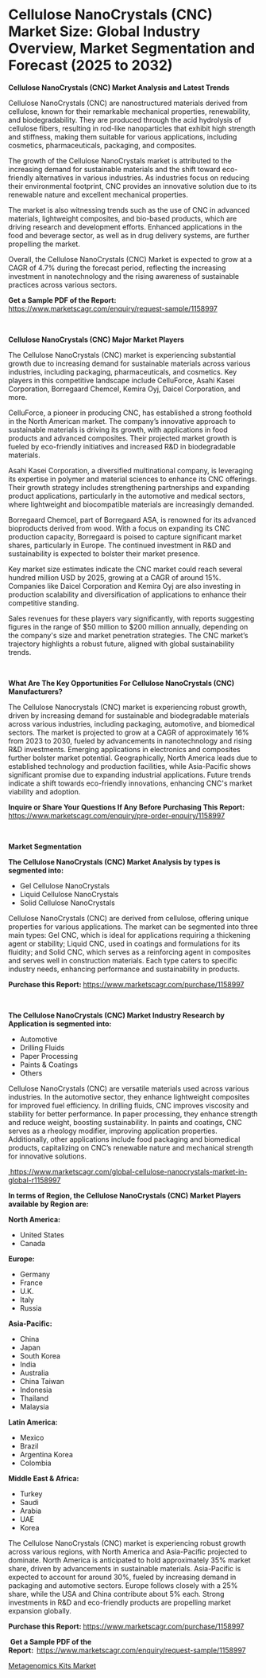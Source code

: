 <p><h1>Cellulose NanoCrystals (CNC) Market Size: Global Industry Overview, Market Segmentation and Forecast (2025 to 2032)</h1></p><p><strong>Cellulose NanoCrystals (CNC) Market Analysis and Latest Trends</strong></p>
<p><p>Cellulose NanoCrystals (CNC) are nanostructured materials derived from cellulose, known for their remarkable mechanical properties, renewability, and biodegradability. They are produced through the acid hydrolysis of cellulose fibers, resulting in rod-like nanoparticles that exhibit high strength and stiffness, making them suitable for various applications, including cosmetics, pharmaceuticals, packaging, and composites.</p><p>The growth of the Cellulose NanoCrystals market is attributed to the increasing demand for sustainable materials and the shift toward eco-friendly alternatives in various industries. As industries focus on reducing their environmental footprint, CNC provides an innovative solution due to its renewable nature and excellent mechanical properties.</p><p>The market is also witnessing trends such as the use of CNC in advanced materials, lightweight composites, and bio-based products, which are driving research and development efforts. Enhanced applications in the food and beverage sector, as well as in drug delivery systems, are further propelling the market.</p><p>Overall, the Cellulose NanoCrystals (CNC) Market is expected to grow at a CAGR of 4.7% during the forecast period, reflecting the increasing investment in nanotechnology and the rising awareness of sustainable practices across various sectors.</p></p>
<p><strong>Get a Sample PDF of the Report:&nbsp;</strong> <a href="https://www.marketscagr.com/enquiry/request-sample/1158997?utm_campaign=3198&utm_medium=2&utm_source=Github&utm_content=ia&utm_term=22032025&utm_id=cellulose-nanocrystals-cnc">https://www.marketscagr.com/enquiry/request-sample/1158997</a></p>
<p>&nbsp;</p>
<p><strong>Cellulose NanoCrystals (CNC) Major Market Players</strong></p>
<p><p>The Cellulose NanoCrystals (CNC) market is experiencing substantial growth due to increasing demand for sustainable materials across various industries, including packaging, pharmaceuticals, and cosmetics. Key players in this competitive landscape include CelluForce, Asahi Kasei Corporation, Borregaard Chemcel, Kemira Oyj, Daicel Corporation, and more.</p><p>CelluForce, a pioneer in producing CNC, has established a strong foothold in the North American market. The company’s innovative approach to sustainable materials is driving its growth, with applications in food products and advanced composites. Their projected market growth is fueled by eco-friendly initiatives and increased R&D in biodegradable materials.</p><p>Asahi Kasei Corporation, a diversified multinational company, is leveraging its expertise in polymer and material sciences to enhance its CNC offerings. Their growth strategy includes strengthening partnerships and expanding product applications, particularly in the automotive and medical sectors, where lightweight and biocompatible materials are increasingly demanded.</p><p>Borregaard Chemcel, part of Borregaard ASA, is renowned for its advanced bioproducts derived from wood. With a focus on expanding its CNC production capacity, Borregaard is poised to capture significant market shares, particularly in Europe. The continued investment in R&D and sustainability is expected to bolster their market presence.</p><p>Key market size estimates indicate the CNC market could reach several hundred million USD by 2025, growing at a CAGR of around 15%. Companies like Daicel Corporation and Kemira Oyj are also investing in production scalability and diversification of applications to enhance their competitive standing.</p><p>Sales revenues for these players vary significantly, with reports suggesting figures in the range of $50 million to $200 million annually, depending on the company's size and market penetration strategies. The CNC market’s trajectory highlights a robust future, aligned with global sustainability trends.</p></p>
<p>&nbsp;</p>
<p><strong>What Are The Key Opportunities For Cellulose NanoCrystals (CNC) Manufacturers?</strong></p>
<p><p>The Cellulose Nanocrystals (CNC) market is experiencing robust growth, driven by increasing demand for sustainable and biodegradable materials across various industries, including packaging, automotive, and biomedical sectors. The market is projected to grow at a CAGR of approximately 16% from 2023 to 2030, fueled by advancements in nanotechnology and rising R&D investments. Emerging applications in electronics and composites further bolster market potential. Geographically, North America leads due to established technology and production facilities, while Asia-Pacific shows significant promise due to expanding industrial applications. Future trends indicate a shift towards eco-friendly innovations, enhancing CNC's market viability and adoption.</p></p>
<p><strong>Inquire or Share Your Questions If Any Before Purchasing This Report:</strong> <a href="https://www.marketscagr.com/enquiry/pre-order-enquiry/1158997?utm_campaign=3198&utm_medium=2&utm_source=Github&utm_content=ia&utm_term=22032025&utm_id=cellulose-nanocrystals-cnc">https://www.marketscagr.com/enquiry/pre-order-enquiry/1158997</a></p>
<p>&nbsp;</p>
<p><strong>Market Segmentation</strong></p>
<p><strong>The Cellulose NanoCrystals (CNC) Market Analysis by types is segmented into:</strong></p>
<p><ul><li>Gel Cellulose NanoCrystals</li><li>Liquid Cellulose NanoCrystals</li><li>Solid Cellulose NanoCrystals</li></ul></p>
<p><p>Cellulose NanoCrystals (CNC) are derived from cellulose, offering unique properties for various applications. The market can be segmented into three main types: Gel CNC, which is ideal for applications requiring a thickening agent or stability; Liquid CNC, used in coatings and formulations for its fluidity; and Solid CNC, which serves as a reinforcing agent in composites and serves well in construction materials. Each type caters to specific industry needs, enhancing performance and sustainability in products.</p></p>
<p><strong>Purchase this Report:&nbsp;</strong><a href="https://www.marketscagr.com/purchase/1158997?utm_campaign=3198&utm_medium=2&utm_source=Github&utm_content=ia&utm_term=22032025&utm_id=cellulose-nanocrystals-cnc">https://www.marketscagr.com/purchase/1158997</a></p>
<p>&nbsp;</p>
<p><strong>The Cellulose NanoCrystals (CNC) Market Industry Research by Application is segmented into:</strong></p>
<p><ul><li>Automotive</li><li>Drilling Fluids</li><li>Paper Processing</li><li>Paints & Coatings</li><li>Others</li></ul></p>
<p><p>Cellulose NanoCrystals (CNC) are versatile materials used across various industries. In the automotive sector, they enhance lightweight composites for improved fuel efficiency. In drilling fluids, CNC improves viscosity and stability for better performance. In paper processing, they enhance strength and reduce weight, boosting sustainability. In paints and coatings, CNC serves as a rheology modifier, improving application properties. Additionally, other applications include food packaging and biomedical products, capitalizing on CNC’s renewable nature and mechanical strength for innovative solutions.</p></p>
<p><a href="https://www.marketscagr.com/global-cellulose-nanocrystals-market-in-global-r1158997?utm_campaign=3198&utm_medium=2&utm_source=Github&utm_content=ia&utm_term=22032025&utm_id=cellulose-nanocrystals-cnc">&nbsp;https://www.marketscagr.com/global-cellulose-nanocrystals-market-in-global-r1158997</a></p>
<p><strong>In terms of Region, the Cellulose NanoCrystals (CNC) Market Players available by Region are:</strong></p>
<p>
    <p> <strong> North America: </strong>
        <ul>
            <li>United States</li>
            <li>Canada</li>
        </ul>
        </p> 
    <p> <strong> Europe: </strong>
        <ul>
            <li>Germany</li>
            <li>France</li>
            <li>U.K.</li>
            <li>Italy</li>
            <li>Russia</li>
        </ul>
        </p> 
    <p> <strong> Asia-Pacific: </strong>
        <ul>
            <li>China</li>
            <li>Japan</li>
            <li>South Korea</li>
            <li>India</li>
            <li>Australia</li>
            <li>China Taiwan</li>
            <li>Indonesia</li>
            <li>Thailand</li>
            <li>Malaysia</li>
        </ul>
        </p> 
    <p> <strong> Latin America: </strong>
        <ul>
            <li>Mexico</li>
            <li>Brazil</li>
            <li>Argentina Korea</li>
            <li>Colombia</li>
        </ul>
        </p> 
    <p> <strong> Middle East & Africa: </strong>
        <ul>
            <li>Turkey</li>
            <li>Saudi</li>
            <li>Arabia</li>
            <li>UAE</li>
            <li>Korea</li>
        </ul>
    </p>
    </p>
<p><p>The Cellulose NanoCrystals (CNC) market is experiencing robust growth across various regions, with North America and Asia-Pacific projected to dominate. North America is anticipated to hold approximately 35% market share, driven by advancements in sustainable materials. Asia-Pacific is expected to account for around 30%, fueled by increasing demand in packaging and automotive sectors. Europe follows closely with a 25% share, while the USA and China contribute about 5% each. Strong investments in R&D and eco-friendly products are propelling market expansion globally.</p></p>
<p><strong>Purchase this Report: </strong><a href="https://www.marketscagr.com/purchase/1158997?utm_campaign=3198&utm_medium=2&utm_source=Github&utm_content=ia&utm_term=22032025&utm_id=cellulose-nanocrystals-cnc">https://www.marketscagr.com/purchase/1158997</a></p>
<p>&nbsp;<strong>Get a Sample PDF of the Report:&nbsp;&nbsp;</strong><a href="https://www.marketscagr.com/enquiry/request-sample/1158997?utm_campaign=3198&utm_medium=2&utm_source=Github&utm_content=ia&utm_term=22032025&utm_id=cellulose-nanocrystals-cnc">https://www.marketscagr.com/enquiry/request-sample/1158997</a></p>
<p><strong></strong></p>
<p><p><a href="https://github.com/joshuagarcia509/Market-Research-Report-List-1/blob/main/metagenomics-kits-market.md?utm_campaign=3198&utm_medium=2&utm_source=Github&utm_content=ia&utm_term=22032025&utm_id=cellulose-nanocrystals-cnc">Metagenomics Kits Market</a></p></p>